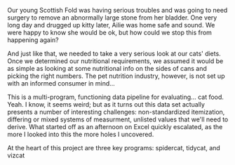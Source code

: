 Our young Scottish Fold was having serious troubles and was going to need surgery to remove an abnormally large stone from her bladder. One very long day and drugged up kitty later, Ailie was home safe and sound. We were happy to know she would be ok, but how could we stop this from happening again?

And just like that, we needed to take a very serious look at our cats' diets. Once we determined our nutritional requirements, we assumed it would be as simple as looking at some nutritional info on the sides of cans and picking the right numbers. The pet nutrition industry, however, is not set up with an informed consumer in mind...

This is a multi-program, functioning data pipeline for evaluating... cat food. Yeah. I know, it seems weird; but as it turns out this data set actually presents a number of interesting challenges: non-standardized itemization, differing or mixed systems of measurment, unlisted values that we'll need to derive. What started off as an afternoon on Excel quickly escalated, as the more I looked into this the more holes I uncovered.

At the heart of this project are three key programs: spidercat, tidycat, and vizcat
